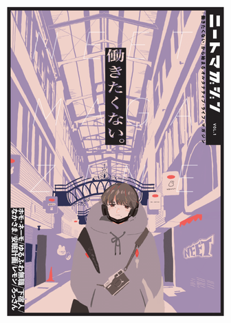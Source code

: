<img src="https://raw.githubusercontent.com/neetmagazine/neetmagazine.github.io/refs/heads/main/image/neetmagazine_vol1_cover.png">

